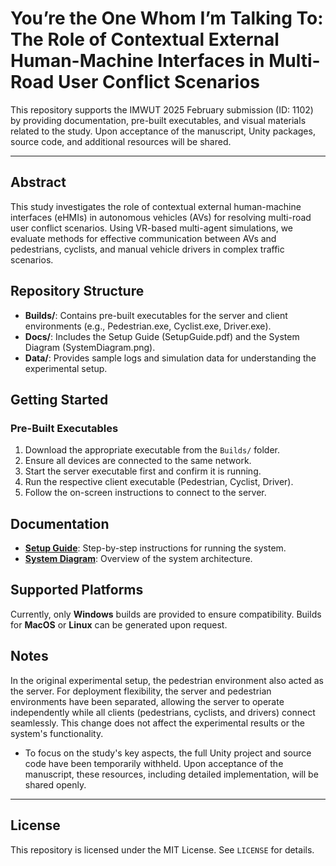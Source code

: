 # You’re the One Whom I’m Talking To: The Role of Contextual External Human-Machine Interfaces in Multi-Road User Conflict Scenarios

This repository supports the IMWUT 2025 February submission (ID: 1102) by providing documentation, pre-built executables, and visual materials related to the study. Upon acceptance of the manuscript, Unity packages, source code, and additional resources will be shared.

---

## Abstract
This study investigates the role of contextual external human-machine interfaces (eHMIs) in autonomous vehicles (AVs) for resolving multi-road user conflict scenarios. Using VR-based multi-agent simulations, we evaluate methods for effective communication between AVs and pedestrians, cyclists, and manual vehicle drivers in complex traffic scenarios.



## Repository Structure
- **Builds/**: Contains pre-built executables for the server and client environments (e.g., Pedestrian.exe, Cyclist.exe, Driver.exe).
- **Docs/**: Includes the Setup Guide (SetupGuide.pdf) and the System Diagram (SystemDiagram.png).
- **Data/**: Provides sample logs and simulation data for understanding the experimental setup.



## Getting Started

### Pre-Built Executables
1. Download the appropriate executable from the `Builds/` folder.
2. Ensure all devices are connected to the same network.
3. Start the server executable first and confirm it is running.
4. Run the respective client executable (Pedestrian, Cyclist, Driver).
5. Follow the on-screen instructions to connect to the server.



## Documentation
- **[Setup Guide](Docs/SetupGuide.pdf)**: Step-by-step instructions for running the system.
- **[System Diagram](Docs/SystemDiagram.png)**: Overview of the system architecture.



## Supported Platforms
Currently, only **Windows** builds are provided to ensure compatibility. Builds for **MacOS** or **Linux** can be generated upon request.



## Notes
In the original experimental setup, the pedestrian environment also acted as the server. For deployment flexibility, the server and pedestrian environments have been separated, allowing the server to operate independently while all clients (pedestrians, cyclists, and drivers) connect seamlessly. This change does not affect the experimental results or the system's functionality.
- To focus on the study's key aspects, the full Unity project and source code have been temporarily withheld. Upon acceptance of the manuscript, these resources, including detailed implementation, will be shared openly.

---

## License
This repository is licensed under the MIT License. See `LICENSE` for details.
